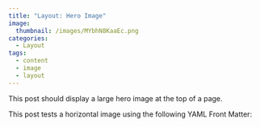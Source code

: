 ```yaml
---
title: "Layout: Hero Image"
image: 
  thumbnail: /images/MYbhN8KaaEc.png
categories:
  - Layout
tags:
  - content
  - image
  - layout
---
```


This post should display a large hero image at the top of a page.

This post tests a horizontal image using the following YAML Front Matter:
